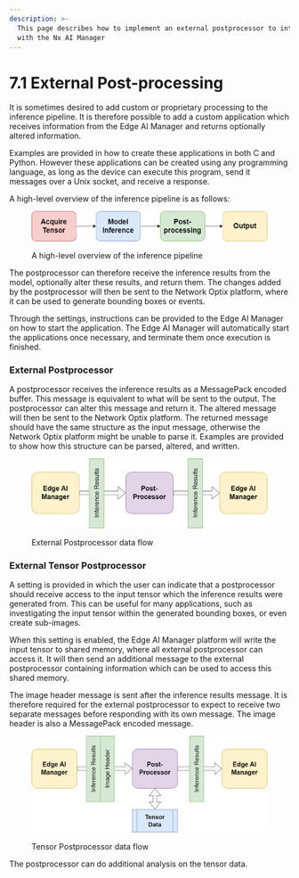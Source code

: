 ```yaml
---
description: >-
  This page describes how to implement an external postprocessor to integrate
  with the Nx AI Manager
---
```


# 7.1 External Post-processing

It is sometimes desired to add custom or proprietary processing to the inference pipeline. It is therefore possible to add a custom application which receives information from the Edge AI Manager and returns optionally altered information.

Examples are provided in how to create these applications in both C and Python. However these applications can be created using any programming language, as long as the device can execute this program, send it messages over a Unix socket, and receive a response.

A high-level overview of the inference pipeline is as follows:

<figure><img src="../../.gitbook/assets/GeneralFlow.png" alt=""><figcaption><p>A high-level overview of the inference pipeline </p></figcaption></figure>

The postprocessor can therefore receive the inference results from the model, optionally alter these results, and return them. The changes added by the postprocessor will then be sent to the Network Optix platform, where it can be used to generate bounding boxes or events.

Through the settings, instructions can be provided to the Edge AI Manager on how to start the application. The Edge AI Manager will automatically start the applications once necessary, and terminate them once execution is finished.

### External Postprocessor

A postprocessor receives the inference results as a MessagePack encoded buffer. This message is equivalent to what will be sent to the output. The postprocessor can alter this message and return it. The altered message will then be sent to the Network Optix platform. The returned message should have the same structure as the input message, otherwise the Network Optix platform might be unable to parse it. Examples are provided to show how this structure can be parsed, altered, and written.

<figure><img src="../../.gitbook/assets/PPFlow (1).png" alt=""><figcaption><p>External Postprocessor data flow</p></figcaption></figure>

### External Tensor Postprocessor

A setting is provided in which the user can indicate that a postprocessor should receive access to the input tensor which the inference results were generated from. This can be useful for many applications, such as investigating the input tensor within the generated bounding boxes, or even create sub-images.&#x20;

When this setting is enabled, the Edge AI Manager platform will write the input tensor to shared memory, where all external postprocessor can access it. It will then send an additional message to the external postprocessor containing information which can be used to access this shared memory.

The image header message is sent after the inference results message. It is therefore required for the external postprocessor to expect to receive two separate messages before responding with its own message. The image header is also a MessagePack encoded message.

<figure><img src="../../.gitbook/assets/PPTensorFlow (1).png" alt=""><figcaption><p>Tensor Postprocessor data flow</p></figcaption></figure>

The postprocessor can do additional analysis on the tensor data.
